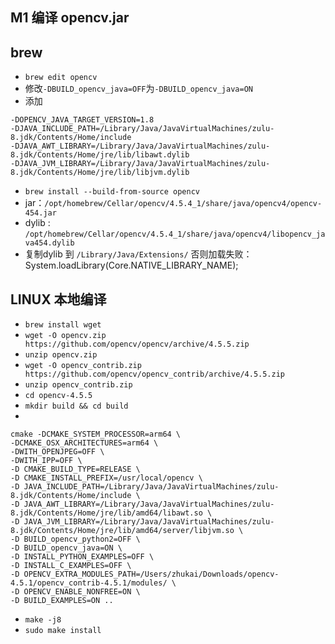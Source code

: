 
## M1 编译 opencv.jar

## brew 
- `brew edit opencv`
- 修改`-DBUILD_opencv_java=OFF`为`-DBUILD_opencv_java=ON`
- 添加
```shell
-DOPENCV_JAVA_TARGET_VERSION=1.8
-DJAVA_INCLUDE_PATH=/Library/Java/JavaVirtualMachines/zulu-8.jdk/Contents/Home/include
-DJAVA_AWT_LIBRARY=/Library/Java/JavaVirtualMachines/zulu-8.jdk/Contents/Home/jre/lib/libawt.dylib
-DJAVA_JVM_LIBRARY=/Library/Java/JavaVirtualMachines/zulu-8.jdk/Contents/Home/jre/lib/libjvm.dylib
````
- `brew install --build-from-source opencv`
- jar：`/opt/homebrew/Cellar/opencv/4.5.4_1/share/java/opencv4/opencv-454.jar`
- dylib : `/opt/homebrew/Cellar/opencv/4.5.4_1/share/java/opencv4/libopencv_java454.dylib`
- 复制dylib 到 `/Library/Java/Extensions/` 否则加载失败：System.loadLibrary(Core.NATIVE_LIBRARY_NAME);




## LINUX 本地编译

- `brew install wget`
- `wget -O opencv.zip https://github.com/opencv/opencv/archive/4.5.5.zip`
- `unzip opencv.zip`
- `wget -O opencv_contrib.zip https://github.com/opencv/opencv_contrib/archive/4.5.5.zip`
- `unzip opencv_contrib.zip`
- `cd opencv-4.5.5`
- `mkdir build && cd build`
- 
```shell
cmake -DCMAKE_SYSTEM_PROCESSOR=arm64 \
-DCMAKE_OSX_ARCHITECTURES=arm64 \
-DWITH_OPENJPEG=OFF \
-DWITH_IPP=OFF \
-D CMAKE_BUILD_TYPE=RELEASE \
-D CMAKE_INSTALL_PREFIX=/usr/local/opencv \
-D JAVA_INCLUDE_PATH=/Library/Java/JavaVirtualMachines/zulu-8.jdk/Contents/Home/include \
-D JAVA_AWT_LIBRARY=/Library/Java/JavaVirtualMachines/zulu-8.jdk/Contents/Home/jre/lib/amd64/libawt.so \
-D JAVA_JVM_LIBRARY=/Library/Java/JavaVirtualMachines/zulu-8.jdk/Contents/Home/jre/lib/amd64/server/libjvm.so \
-D BUILD_opencv_python2=OFF \
-D BUILD_opencv_java=ON \
-D INSTALL_PYTHON_EXAMPLES=OFF \
-D INSTALL_C_EXAMPLES=OFF \
-D OPENCV_EXTRA_MODULES_PATH=/Users/zhukai/Downloads/opencv-4.5.1/opencv_contrib-4.5.1/modules/ \
-D OPENCV_ENABLE_NONFREE=ON \
-D BUILD_EXAMPLES=ON ..
```

- `make -j8`
- `sudo make install`
